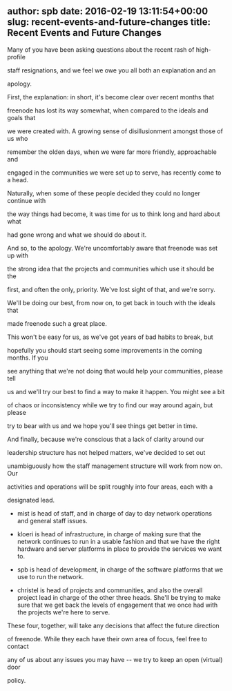 author: spb
date: 2016-02-19 13:11:54+00:00
slug: recent-events-and-future-changes
title: Recent Events and Future Changes
---

Many of you have been asking questions about the recent rash of high-profile

staff resignations, and we feel we owe you all both an explanation and an

apology.



First, the explanation: in short, it's become clear over recent months that

freenode has lost its way somewhat, when compared to the ideals and goals that

we were created with. A growing sense of disillusionment amongst those of us who

remember the olden days, when we were far more friendly, approachable and

engaged in the communities we were set up to serve, has recently come to a head.

Naturally, when some of these people decided they could no longer continue with

the way things had become, it was time for us to think long and hard about what

had gone wrong and what we should do about it.



And so, to the apology. We're uncomfortably aware that freenode was set up with

the strong idea that the projects and communities which use it should be the

first, and often the only, priority. We've lost sight of that, and we're sorry.

We'll be doing our best, from now on, to get back in touch with the ideals that

made freenode such a great place.



This won't be easy for us, as we've got years of bad habits to break, but

hopefully you should start seeing some improvements in the coming months. If you

see anything that we're not doing that would help your communities, please tell

us and we'll try our best to find a way to make it happen. You might see a bit

of chaos or inconsistency while we try to find our way around again, but please

try to bear with us and we hope you'll see things get better in time.



And finally, because we're conscious that a lack of clarity around our

leadership structure has not helped matters, we've decided to set out

unambiguously how the staff management structure will work from now on. Our

activities and operations will be split roughly into four areas, each with a

designated lead.





	
  * mist is head of staff, and in charge of day to day network operations and general staff issues.


	
  * kloeri is head of infrastructure, in charge of making sure that the network continues to run in a usable fashion and that we have the right hardware and server platforms in place to provide the services we want to.


	
  * spb is head of development, in charge of the software platforms that we use to run the network.


	
  * christel is head of projects and communities, and also the overall project lead in charge of the other three heads. She'll be trying to make sure that we get back the levels of engagement that we once had with the projects we're here to serve.




These four, together, will take any decisions that affect the future direction

of freenode. While they each have their own area of focus, feel free to contact

any of us about any issues you may have -- we try to keep an open (virtual) door

policy.
